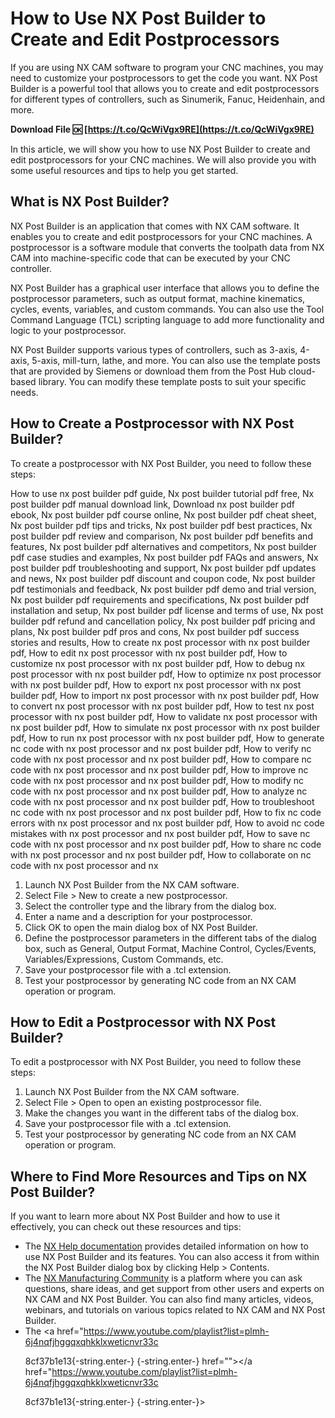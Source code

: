 
 
# How to Use NX Post Builder to Create and Edit Postprocessors
  
If you are using NX CAM software to program your CNC machines, you may need to customize your postprocessors to get the code you want. NX Post Builder is a powerful tool that allows you to create and edit postprocessors for different types of controllers, such as Sinumerik, Fanuc, Heidenhain, and more.
 
**Download File 🆗 [https://t.co/QcWiVgx9RE](https://t.co/QcWiVgx9RE)**


  
In this article, we will show you how to use NX Post Builder to create and edit postprocessors for your CNC machines. We will also provide you with some useful resources and tips to help you get started.
  
## What is NX Post Builder?
  
NX Post Builder is an application that comes with NX CAM software. It enables you to create and edit postprocessors for your CNC machines. A postprocessor is a software module that converts the toolpath data from NX CAM into machine-specific code that can be executed by your CNC controller.
  
NX Post Builder has a graphical user interface that allows you to define the postprocessor parameters, such as output format, machine kinematics, cycles, events, variables, and custom commands. You can also use the Tool Command Language (TCL) scripting language to add more functionality and logic to your postprocessor.
  
NX Post Builder supports various types of controllers, such as 3-axis, 4-axis, 5-axis, mill-turn, lathe, and more. You can also use the template posts that are provided by Siemens or download them from the Post Hub cloud-based library. You can modify these template posts to suit your specific needs.
  
## How to Create a Postprocessor with NX Post Builder?
  
To create a postprocessor with NX Post Builder, you need to follow these steps:
 
How to use nx post builder pdf guide,  Nx post builder tutorial pdf free,  Nx post builder pdf manual download link,  Download nx post builder pdf ebook,  Nx post builder pdf course online,  Nx post builder pdf cheat sheet,  Nx post builder pdf tips and tricks,  Nx post builder pdf best practices,  Nx post builder pdf review and comparison,  Nx post builder pdf benefits and features,  Nx post builder pdf alternatives and competitors,  Nx post builder pdf case studies and examples,  Nx post builder pdf FAQs and answers,  Nx post builder pdf troubleshooting and support,  Nx post builder pdf updates and news,  Nx post builder pdf discount and coupon code,  Nx post builder pdf testimonials and feedback,  Nx post builder pdf demo and trial version,  Nx post builder pdf requirements and specifications,  Nx post builder pdf installation and setup,  Nx post builder pdf license and terms of use,  Nx post builder pdf refund and cancellation policy,  Nx post builder pdf pricing and plans,  Nx post builder pdf pros and cons,  Nx post builder pdf success stories and results,  How to create nx post processor with nx post builder pdf,  How to edit nx post processor with nx post builder pdf,  How to customize nx post processor with nx post builder pdf,  How to debug nx post processor with nx post builder pdf,  How to optimize nx post processor with nx post builder pdf,  How to export nx post processor with nx post builder pdf,  How to import nx post processor with nx post builder pdf,  How to convert nx post processor with nx post builder pdf,  How to test nx post processor with nx post builder pdf,  How to validate nx post processor with nx post builder pdf,  How to simulate nx post processor with nx post builder pdf,  How to run nx post processor with nx post builder pdf,  How to generate nc code with nx post processor and nx post builder pdf,  How to verify nc code with nx post processor and nx post builder pdf,  How to compare nc code with nx post processor and nx post builder pdf,  How to improve nc code with nx post processor and nx post builder pdf,  How to modify nc code with nx post processor and nx post builder pdf,  How to analyze nc code with nx post processor and nx post builder pdf,  How to troubleshoot nc code with nx post processor and nx post builder pdf,  How to fix nc code errors with nx post processor and nx post builder pdf,  How to avoid nc code mistakes with nx post processor and nx post builder pdf,  How to save nc code with nx post processor and nx post builder pdf,  How to share nc code with nx post processor and nx post builder pdf,  How to collaborate on nc code with nx post processor and nx
  
1. Launch NX Post Builder from the NX CAM software.
2. Select File > New to create a new postprocessor.
3. Select the controller type and the library from the dialog box.
4. Enter a name and a description for your postprocessor.
5. Click OK to open the main dialog box of NX Post Builder.
6. Define the postprocessor parameters in the different tabs of the dialog box, such as General, Output Format, Machine Control, Cycles/Events, Variables/Expressions, Custom Commands, etc.
7. Save your postprocessor file with a .tcl extension.
8. Test your postprocessor by generating NC code from an NX CAM operation or program.

## How to Edit a Postprocessor with NX Post Builder?
  
To edit a postprocessor with NX Post Builder, you need to follow these steps:

1. Launch NX Post Builder from the NX CAM software.
2. Select File > Open to open an existing postprocessor file.
3. Make the changes you want in the different tabs of the dialog box.
4. Save your postprocessor file with a .tcl extension.
5. Test your postprocessor by generating NC code from an NX CAM operation or program.

## Where to Find More Resources and Tips on NX Post Builder?
  
If you want to learn more about NX Post Builder and how to use it effectively, you can check out these resources and tips:

- The [NX Help documentation](https://docs.plm.automation.siemens.com/tdoc/nx/12/nx_help/#uid:xid1128419) provides detailed information on how to use NX Post Builder and its features. You can also access it from within the NX Post Builder dialog box by clicking Help > Contents.
- The [NX Manufacturing Community](https://community.sw.siemens.com/s/topic/0TO4O0000008rWOWAY/nx-manufacturing) is a platform where you can ask questions, share ideas, and get support from other users and experts on NX CAM and NX Post Builder. You can also find many articles, videos, webinars, and tutorials on various topics related to NX CAM and NX Post Builder.
- The <a href="https://www.youtube.com/playlist?list=plmh-6j4nqfjhggqxqhkklxweticnvr33c</p> 8cf37b1e13{-string.enter-}
{-string.enter-} href=""></a href="https://www.youtube.com/playlist?list=plmh-6j4nqfjhggqxqhkklxweticnvr33c</p> 8cf37b1e13{-string.enter-}
{-string.enter-}>
